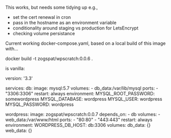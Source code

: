 This works, but needs some tidying up e.g.,
* set the cert renewal in cron
* pass in the hostname as an environment variable
* conditionality around staging vs production for LetsEncrypt
* checking volume persistance

Current working docker-compose.yaml, based on a local build of this image with...

docker build -t  zogspat/wpscratch:0.0.6 .

is vanilla:

version: '3.3'

services:
   db:
     image: mysql:5.7
     volumes:
       - db_data:/var/lib/mysql
     ports:
       - "3306:3306"
     restart: always
     environment:
       MYSQL_ROOT_PASSWORD: somewordpress
       MYSQL_DATABASE: wordpress
       MYSQL_USER: wordpress
       MYSQL_PASSWORD: wordpress

   wordpress:
     image: zogspat/wpscratch:0.0.7
     depends_on:
       - db
     volumes:
       - web_data:/var/www/html
     ports:
       - "80:80"
       - "443:443"
     restart: always
     environment:
       WORDPRESS_DB_HOST: db:3306
volumes:
    db_data: {}
    web_data: {}
